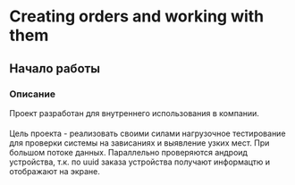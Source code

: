 # Creating orders and working with them


## Начало работы

### Описание
Проект разработан для внутреннего использования в компании. 
####
Цель проекта - реализовать своими силами нагрузочное тестирование для проверки системы на зависаниях и выявление узких мест.
При большом потоке данных.
Параллельно проверяются андроид устройства, т.к. по uuid заказа устройства получают информацтю и отображают на экране.
####